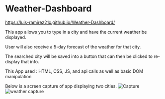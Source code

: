 # Weather-Dashboard
https://luis-ramirez21x.github.io/Weather-Dashboard/

This app allows you to type in a city and have the current weather be displayed. 

User will also receive a 5-day forecast of the weather for that city. 

The searched city will be saved into a button that can then be clicked to re-display that info. 

This App used : HTML, CSS, JS, and api calls as well as basic DOM manipulation

Below is a screen capture of app displaying two cities.
![Capture](https://user-images.githubusercontent.com/86748117/136309055-75246833-e570-4cad-9a76-fb5a96980837.PNG)
![weather capture](https://user-images.githubusercontent.com/86748117/137938475-9b62e349-fcaa-430f-9772-2a5557541807.PNG)
